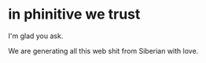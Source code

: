 in phinitive we trust
=========

I'm glad you ask. 

We are generating all this web shit from Siberian with love. 
